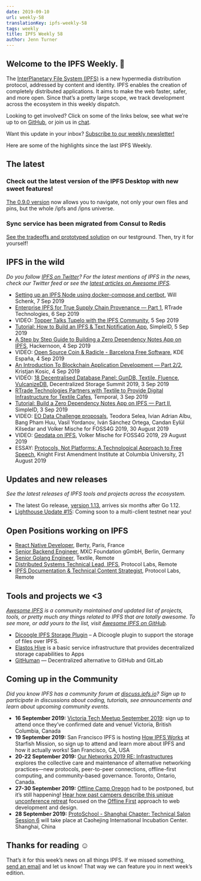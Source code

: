 ```yaml
---
date: 2019-09-10
url: weekly-58
translationKey: ipfs-weekly-58
tags: weekly
title: IPFS Weekly 58
author: Jenn Turner
---
```


## Welcome to the IPFS Weekly. 👋

The [InterPlanetary File System (IPFS)](https://ipfs.io/) is a new hypermedia distribution protocol, addressed by content and identity. IPFS enables the creation of completely distributed applications. It aims to make the web faster, safer, and more open. Since that’s a pretty large scope, we track development across the ecosystem in this weekly dispatch.

Looking to get involved? Click on some of the links below, see what we’re up to on [GitHub](https://github.com/ipfs), or join us in [chat](https://riot.im/app/#/room/#ipfs:matrix.org).
 
Want this update in your inbox? [Subscribe to our weekly newsletter!](http://eepurl.com/gL2Pi5)

Here are some of the highlights since the last IPFS Weekly.

## The latest

### Check out the latest version of the IPFS Desktop with new sweet features!
[The 0.9.0 version](https://github.com/ipfs-shipyard/ipfs-desktop/releases/tag/v0.9.0) now allows you to navigate, not only your own files and pins, but the whole /ipfs and /ipns universe. 

### Sync service has been migrated from Consul to Redis
[See the tradeoffs and prototyped solution](https://github.com/ipfs/testground/issues/27#issuecomment-527857071) on our testground. Then, try it for yourself!


## IPFS in the wild
*Do you follow [IPFS on Twitter](https://twitter.com/IPFSbot)? For the latest mentions of IPFS in the news, check our Twitter feed or see the [latest articles on Awesome IPFS](https://awesome.ipfs.io/articles/).* 

+ [Setting up an IPFS Node using docker-compose and certbot](https://willschenk.com/articles/2019/setting_up_an_ipfs_node/), Will Schenk, 7 Sep 2019
+ [Enterprise IPFS for True Supply Chain Provenance — Part 1](https://medium.com/rtrade-technologies/enterprise-ipfs-for-true-supply-chain-provenance-part-1-89524337f27), RTrade Technologies, 6 Sep 2019
+ VIDEO: [Topper Talks Tupelo with the IPFS Community](https://www.quorumcontrol.com/blog/2019/9/5/protocollabs-ipfs), 5 Sep 2019
+ [Tutorial: How to Build an IPFS & Text Notification App](https://medium.com/simpleid-dev-tools/tutorial-how-to-build-an-ipfs-text-notification-app-d7e1a89c784b), SimpleID, 5 Sep 2019
+ [A Step by Step Guide to Building a Zero Dependency Notes App on IPFS](https://hackernoon.com/tutorial-build-a-zero-dependency-notes-app-on-ipfs-182y72e28), Hackernoon, 4 Sep 2019
+ VIDEO: [Open Source Coin & Radicle - Barcelona Free Software](https://www.youtube.com/watch?v=ucfn1R4WQNE), KDE España, 4 Sep 2019
+ [An Introduction To Blockchain Application Development — Part 2/2](https://dev.to/kristjank/an-introduction-to-blockchain-application-development-part-2-2-2k6), Kristjan Kosic, 4 Sep 2019
+ VIDEO: [18 Decentralised Database Panel: GunDB, Textile, Fluence, VulcanizeDB](https://www.youtube.com/watch?time_continue=1&v=AbvxEOG2EWU), Decentralized Storage Summit 2019, 3 Sep 2019
+ [RTrade Technologies Partners with Textile to Provide Digital Infrastructure for Textile Cafes](https://medium.com/temporal-cloud/rtrade-technologies-partners-with-textile-to-provide-digital-infrastructure-for-textile-cafes-3404296d2652), Temporal, 3 Sep 2019
+ [Tutorial: Build a Zero Dependency Notes App on IPFS — Part II](https://medium.com/simpleid-dev-tools/tutorial-build-an-encrypted-notes-app-on-ipfs-part-ii-3bdba2d867ad), SimpleID, 3 Sep 2019
+ VIDEO: [EO Data Challenge proposals](https://media.ccc.de/v/bucharest-513-eo-data-challenge-proposals#t=509), Teodora Selea, Ivian Adrian Albu, Bang Pham Huu, Vasil Yordanov, Iván Sánchez Ortega, Candan Eylül Kilsedar and Volker Mische for FOSS4G 2019, 30 August 2019
+ VIDEO: [Geodata on IPFS](https://media.ccc.de/v/bucharest-401-geodata-on-ipfs), Volker Mische for FOSS4G 2019, 29 August 2019
+ ESSAY: [Protocols, Not Platforms: A Technological Approach to Free Speech](https://knightcolumbia.org/content/protocols-not-platforms-a-technological-approach-to-free-speech), Knight First Amendment Institute at Columbia University, 21 August 2019


## Updates and new releases
*See the latest releases of IPFS tools and projects across the ecosystem.*

+ The latest Go release, [version 1.13](https://golang.org/doc/go1.13), arrives six months after Go 1.12.
+ [Lighthouse Update #15](https://lighthouse.sigmaprime.io/update-15.html): Coming soon to a multi-client testnet near you!


## Open Positions working on IPFS

+ [React Native Developer](https://berty.tech/jobs/react-native-developer/), Berty, Paris, France
+ [Senior Backend Engineer](https://www.golangprojects.com/golang-go-job-dcr-Senior-Backend-Engineer-Berlin-MXC-Foundation-gGmbH.html), MXC Foundation gGmbH, Berlin, Germany
+ [Senior Golang Engineer](https://www.golangprojects.com/golang-go-job-def-Senior-Golang-Engineer-Remote-Textile.html), Textile, Remote
+ [Distributed Systems Technical Lead, IPFS](https://jobs.lever.co/protocol/9283f9b0-de64-4e1f-a221-5d02b0202198), Protocol Labs, Remote
+ [IPFS Documentation & Technical Content Strategist](https://jobs.lever.co/protocol/e7db2c84-afd7-44a4-9a27-449c751d8289), Protocol Labs, Remote


## Tools and projects we <3
*[Awesome IPFS](https://awesome.ipfs.io/) is a community maintained and updated list of projects, tools, or pretty much any things related to IPFS that are totally awesome. To see more, or add yours to the list, visit [Awesome IPFS on GitHub](https://github.com/ipfs/awesome-ipfs).* 

+ [Dicoogle IPFS Storage Plugin](https://github.com/BMDSoftware/dicoogle-ipfs-storage) – A Dicoogle plugin to support the storage of files over IPFS.
+ [Elastos Hive](https://elastos.academy/hive/) is a basic service infrastructure that provides decentralized storage capabilities to Apps
+ [GitHuman](https://medium.com/@ivirajanchan/githuman-decentralized-alternative-to-github-and-gitlab-d1941385c54b) — Decentralized alternative to GitHub and GitLab


## Coming up in the Community
*Did you know IPFS has a community forum at [discuss.ipfs.io](https://discuss.ipfs.io/)? Sign up to participate in discussions about coding, tutorials, see announcements and learn about upcoming community events.*


+ **16 September 2019:** [Victoria Tech Meetup September 2019](https://ti.to/fission/victoria-sept-2019): sign up to attend once they’ve confirmed date and venue! Victoria, British Columbia, Canada
+ **19 September 2019:** San Francisco IPFS is hosting [How IPFS Works](https://www.meetup.com/San-Francisco-IPFS/events/264171146/) at Starfish Mission, so sign up to attend and learn more about IPFS and how it actually works! San Francisco, CA, USA
+ **20-22 September 2019:** [Our Networks 2019 RE: Infrastructures](https://ournetworks.ca/) explores the collective care and maintenance of alternative networking practices—new protocols, peer-to-peer connections, offline-first computing, and community-based governance. Toronto, Ontario, Canada.
+ **27-30 September 2019:** [Offline Camp Oregon](http://offlinefirst.org/camp) had to be postponed, but it’s still happening! [Hear how past campers describe this unique unconference retreat](https://youtu.be/FNtpPW_7H1k) focused on the [Offline First](http://offlinefirst.org/) approach to web development and design.
+ **28 September 2019:** [ProtoSchool - Shanghai Chapter: Technical Salon Session 6](https://www.meetup.com/Shanghai-Decentralized-Systems-Meetup-Group/events/264683729/) will take place at Caohejing International Incubation Center. Shanghai, China 


## Thanks for reading ☺️

That’s it for this week’s news on all things IPFS. If we missed something, [send an email](mailto:newsletter@ipfs.io) and let us know! That way we can feature you in next week’s edition. 
